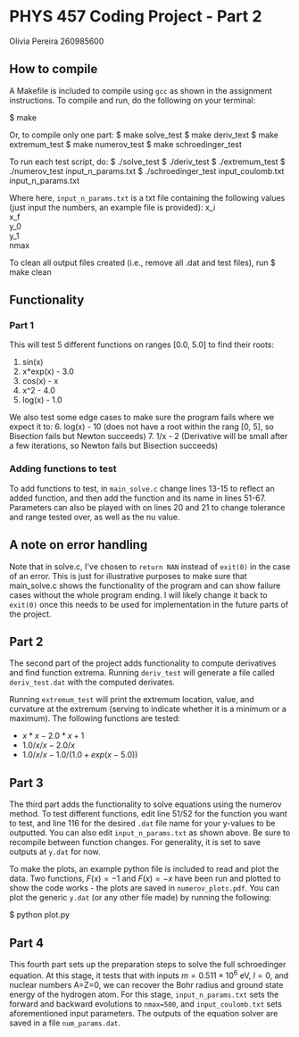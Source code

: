 # PHYS 457 Coding Project - Part 2
Olivia Pereira 260985600

## How to compile
A Makefile is included to compile using ``gcc`` as shown in the assignment instructions. 
To compile and run, do the following on your terminal:

$ make

Or, to compile only one part:
$ make solve_test
$ make deriv_text
$ make extremum_test
$ make numerov_test
$ make schroedinger_test

To run each test script, do:
$ ./solve_test
$ ./deriv_test
$ ./extremum_test
$ ./numerov_test input_n_params.txt
$ ./schroedinger_test input_coulomb.txt input_n_params.txt


Where here, `input_n_params.txt` is a txt file containing the following values (just input the numbers, an example file is provided): 
    x_i  
    x_f  
    y_0  
    y_1  
    nmax  

To clean all output files created (i.e., remove all .dat and test files), run 
$ make clean

## Functionality
### Part 1
This will test 5 different functions on ranges [0.0, 5.0] to find their roots:
1. sin(x) 
2. x*exp(x) - 3.0
3. cos(x) - x
4. x^2 - 4.0 
5. log(x) - 1.0 

We also test some edge cases to make sure the program fails where we expect it to:
6. log(x) - 10 (does not have a root within the rang [0, 5], so Bisection fails but Newton succeeds)
7. 1/x - 2 (Derivative will be small after a few iterations, so Newton fails but Bisection succeeds)

### Adding functions to test
To add functions to test, in ``main_solve.c`` change lines 13-15 to reflect an added function, and 
then add the function and its name in lines 51-67. Parameters can also be played with on lines 20
and 21 to change tolerance and range tested over, as well as the nu value.

## A note on error handling
Note that in solve.c, I've chosen to ``return NAN`` instead of ``exit(0)`` in the case of an error. 
This is just for illustrative purposes to make sure that main_solve.c shows the functionality of the
program and can show failure cases without the whole program ending. I will likely change it back to
``exit(0)`` once this needs to be used for implementation in the future parts of the project.

## Part 2
The second part of the project adds functionality to compute derivatives and find function extrema. Running `deriv_test` will generate a file called `deriv_test.dat` with the computed derivates. 

Running `extremum_test` will print the extremum location, value, and curvature at the extremum (serving to indicate whether it is a minimum or a maximum). 
The following functions are tested: 
- $x*x - 2.0*x + 1$
- $1.0/x/x - 2.0/x$ 
- $1.0/x/x - 1.0/(1.0 + exp(x - 5.0))$

## Part 3
The third part adds the functionality to solve equations using the numerov method. To test different functions, edit line 51/52 for the function you want to test, and line 116 for the desired `.dat` file name for your y-values to be outputted. You can also edit `input_n_params.txt` as shown above. Be sure to recompile between function changes. For generality, it is set to save outputs at `y.dat` for now.

To make the plots, an example python file is included to read and plot the data. Two functions, $F(x) = -1$ and $F(x) = -x$ have been run and plotted to show the code works - the plots are saved in `numerov_plots.pdf`. You can plot the generic `y.dat` (or any other file made) by running the following:

$ python plot.py

## Part 4
This fourth part sets up the preparation steps to solve the full schroedinger equation. At this stage, it tests that with inputs $m=0.511\times 10^6$ eV, $l=0$, and nuclear numbers A=Z=0, we can recover the Bohr radius and ground state energy of the hydrogen atom. For this stage, `input_n_params.txt` sets the forward and backward evolutions to `nmax=500`, and `input_coulomb.txt` sets aforementioned input parameters. The outputs of the equation solver are saved in a file `num_params.dat`.